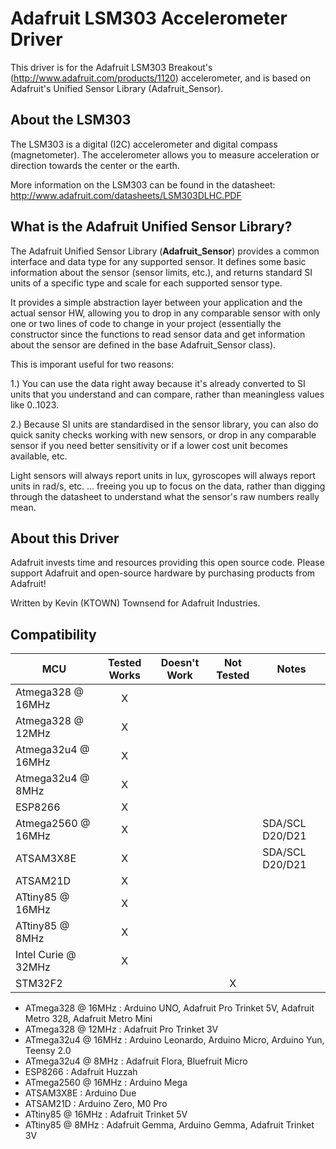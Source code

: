 # Adafruit LSM303 Accelerometer Driver

This driver is for the Adafruit LSM303 Breakout's (http://www.adafruit.com/products/1120) accelerometer, and is based on Adafruit's Unified Sensor Library (Adafruit_Sensor).

## About the LSM303 ##

The LSM303 is a digital (I2C) accelerometer and digital compass (magnetometer).  The accelerometer allows you to measure acceleration or direction towards the center or the earth.

More information on the LSM303 can be found in the datasheet: http://www.adafruit.com/datasheets/LSM303DLHC.PDF

## What is the Adafruit Unified Sensor Library? ##

The Adafruit Unified Sensor Library (**Adafruit_Sensor**) provides a common interface and data type for any supported sensor.  It defines some basic information about the sensor (sensor limits, etc.), and returns standard SI units of a specific type and scale for each supported sensor type.

It provides a simple abstraction layer between your application and the actual sensor HW, allowing you to drop in any comparable sensor with only one or two lines of code to change in your project (essentially the constructor since the functions to read sensor data and get information about the sensor are defined in the base Adafruit_Sensor class).

This is imporant useful for two reasons:

1.) You can use the data right away because it's already converted to SI units that you understand and can compare, rather than meaningless values like 0..1023.

2.) Because SI units are standardised in the sensor library, you can also do quick sanity checks working with new sensors, or drop in any comparable sensor if you need better sensitivity or if a lower cost unit becomes available, etc. 

Light sensors will always report units in lux, gyroscopes will always report units in rad/s, etc. ... freeing you up to focus on the data, rather than digging through the datasheet to understand what the sensor's raw numbers really mean.

## About this Driver ##

Adafruit invests time and resources providing this open source code.  Please support Adafruit and open-source hardware by purchasing products from Adafruit!

Written by Kevin (KTOWN) Townsend for Adafruit Industries.
<!-- START COMPATIBILITY TABLE -->

## Compatibility

MCU                | Tested Works | Doesn't Work | Not Tested  | Notes
------------------ | :----------: | :----------: | :---------: | -----
Atmega328 @ 16MHz  |      X       |             |            | 
Atmega328 @ 12MHz  |      X       |             |            | 
Atmega32u4 @ 16MHz |      X       |             |            | 
Atmega32u4 @ 8MHz  |      X       |             |            | 
ESP8266            |      X       |             |            | 
Atmega2560 @ 16MHz |      X       |             |            | SDA/SCL D20/D21
ATSAM3X8E          |      X       |             |            | SDA/SCL D20/D21
ATSAM21D           |      X       |             |            | 
ATtiny85 @ 16MHz   |      X       |             |            | 
ATtiny85 @ 8MHz    |      X       |             |            | 
Intel Curie @ 32MHz |      X       |             |            | 
STM32F2            |             |             |     X       | 

  * ATmega328 @ 16MHz : Arduino UNO, Adafruit Pro Trinket 5V, Adafruit Metro 328, Adafruit Metro Mini
  * ATmega328 @ 12MHz : Adafruit Pro Trinket 3V
  * ATmega32u4 @ 16MHz : Arduino Leonardo, Arduino Micro, Arduino Yun, Teensy 2.0
  * ATmega32u4 @ 8MHz : Adafruit Flora, Bluefruit Micro
  * ESP8266 : Adafruit Huzzah
  * ATmega2560 @ 16MHz : Arduino Mega
  * ATSAM3X8E : Arduino Due
  * ATSAM21D : Arduino Zero, M0 Pro
  * ATtiny85 @ 16MHz : Adafruit Trinket 5V
  * ATtiny85 @ 8MHz : Adafruit Gemma, Arduino Gemma, Adafruit Trinket 3V

<!-- END COMPATIBILITY TABLE -->
